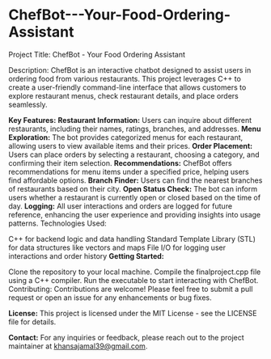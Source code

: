 # ChefBot---Your-Food-Ordering-Assistant
Project Title: ChefBot - Your Food Ordering Assistant

Description: ChefBot is an interactive chatbot designed to assist users in ordering food from various restaurants. This project leverages C++ to create a user-friendly command-line interface that allows customers to explore restaurant menus, check restaurant details, and place orders seamlessly.

**Key Features:**
**Restaurant Information:** Users can inquire about different restaurants, including their names, ratings, branches, and addresses.
**Menu Exploration:** The bot provides categorized menus for each restaurant, allowing users to view available items and their prices.
**Order Placement:** Users can place orders by selecting a restaurant, choosing a category, and confirming their item selection.
**Recommendations:** ChefBot offers recommendations for menu items under a specified price, helping users find affordable options.
**Branch Finder:** Users can find the nearest branches of restaurants based on their city.
**Open Status Check:** The bot can inform users whether a restaurant is currently open or closed based on the time of day.
**Logging:** All user interactions and orders are logged for future reference, enhancing the user experience and providing insights into usage patterns.
Technologies Used:

C++ for backend logic and data handling
Standard Template Library (STL) for data structures like vectors and maps
File I/O for logging user interactions and order history
**Getting Started:**

Clone the repository to your local machine.
Compile the finalproject.cpp file using a C++ compiler.
Run the executable to start interacting with ChefBot.
Contributing: Contributions are welcome! Please feel free to submit a pull request or open an issue for any enhancements or bug fixes.

**License:** This project is licensed under the MIT License - see the LICENSE file for details.

**Contact:** For any inquiries or feedback, please reach out to the project maintainer at khansajamal39@gmail.com.
